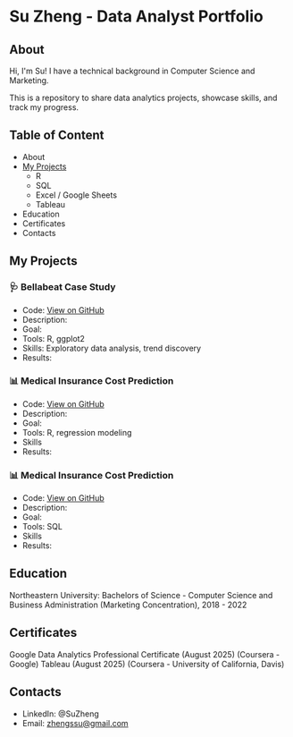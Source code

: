 # Su Zheng - Data Analyst Portfolio

## About
Hi, I'm Su! I have a technical background in Computer Science and Marketing. 

This is a repository to share data analytics projects, showcase skills, and track my progress.

## Table of Content 
* About
* [My Projects](https://github.com/ssz-119//main/README.md#my-projects)
  * R
  * SQL
  * Excel / Google Sheets
  * Tableau
* Education
* Certificates
* Contacts

## My Projects

### 🩺 Bellabeat Case Study
- Code: [View on GitHub](https://github.com/ssz-119/bellabeat-r)
- Description:
- Goal:
- Tools: R, ggplot2
- Skills: Exploratory data analysis, trend discovery
- Results:


### 📊 Medical Insurance Cost Prediction
- Code: [View on GitHub](https://github.com/ssz-19/medical-costs-model)
- Description:
- Goal:
- Tools: R, regression modeling
- Skills
- Results:

### 📊 Medical Insurance Cost Prediction
- Code: [View on GitHub](https://github.com/ssz-19/medical-costs-model)
- Description:
- Goal:
- Tools: SQL
- Skills
- Results:

## Education

Northeastern University: Bachelors of Science - Computer Science and Business Administration (Marketing Concentration), 2018 - 2022

## Certificates

Google Data Analytics Professional Certificate (August 2025) (Coursera - Google)
Tableau (August 2025) (Coursera - University of California, Davis)

## Contacts
* LinkedIn: @SuZheng
* Email: zhengssu@gmail.com


